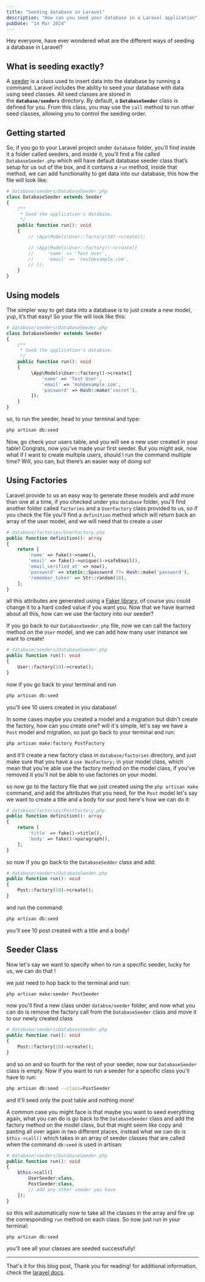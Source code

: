 ```yaml
---
title: "Seeding database in Laravel"
description: "How can you seed your database in a Laravel application"
pubDate: "14 Mar 2024"
---
```


Hey everyone, have ever wondered what are the different ways of seeding a database in Laravel?

## What is seeding exactly?

A [seeder](https://laravel.com/docs/11.x/seeding) is a class used to insert data into the database by running a command. Laravel includes the ability to seed your database with data using seed classes. All seed classes are stored in the **`database/seeders`** directory. By default, a **`DatabaseSeeder`** class is defined for you. From this class, you may use the `call` method to run other seed classes, allowing you to control the seeding order.

## Getting started

So, if you go to your Laravel project under `database` folder, you’ll find inside it a folder called seeders, and inside it, you’ll find a file called `DatabaseSeeder.php` which will have default database seeder class that’s setup for us out of the box, and it contains a `run` method, inside that method, we can add functionality to get data into our database, this how the file will look like:

```php
# database/seeders/DatabaseSeeder.php
class DatabaseSeeder extends Seeder
{
    /**
     * Seed the application's database.
     */
    public function run(): void
    {
        // \App\Models\User::factory(10)->create();

        // \App\Models\User::factory()->create([
        //     'name' => 'Test User',
        //     'email' => 'test@example.com',
        // ]);
    }
}
```

## Using models

The simpler way to get data into a database is to just create a new model, yup, it’s that easy! So your file will look like this:

```php
# database/seeders/DatabaseSeeder.php
class DatabaseSeeder extends Seeder
{
    /**
     * Seed the application's database.
     */
    public function run(): void
    {
         \App\Models\User::factory()->create([
             'name' => 'Test User',
             'email' => 'moh@example.com',
             'password' => Hash::make('secret'),
         ]);
    }
}
```

so, to run the seeder, head to your terminal and type:

```bash
php artisan db:seed
```

Now, go check your users table, and you will see a new user created in your table! Congrats, now you've made your first seeder. But you might ask, now what if I want to create multiple users, should I run the command multiple time? Will, you can, but there’s an easier way of doing so!

## Using Factories

Laravel provide to us an easy way to generate these models and add more than one at a time, if you checked under you `database` folder, you'll find another folder called `factories` and a `UserFactory` class provided to us, so if you check the file you'll find a `definition` method which will return back an array of the user model, and we will need that to create a user

```php
# database/factories/UserFactory.php
public function definition(): array
{
	return [
		'name' => fake()->name(),
		'email' => fake()->unique()->safeEmail(),
		'email_verified_at' => now(),
		'password' => static::$password ??= Hash::make('password'),
		'remember_token' => Str::random(10),
	];
}
```

all this attributes are generated using a [Faker library](https://github.com/FakerPHP/Faker), of course you could change it to a hard coded value if you want you. Now that we have learned about all this, how can we use the factory into our seeder?

If you go back to our `DatabaseSeeder.php` file, now we can call the factory method on the `User` model, and we can add how many user instance we want to create!

```php
# database/seeders/DatabaseSeeder.php
public function run(): void
{
	User::factory(10)->create();
}
```

now if you go back to your terminal and run

```bash
php artisan db:seed
```

you'll see 10 users created in you database!

In some cases maybe you created a model and a migration but didn't create the factory, how can you create one? will it's simple, let's say we have a `Post` model and migration, so just go back to your terminal and run:

```bash
php artisan make:factory PostFactory
```

and it'll create a new factory class in `database/factories` directory, and just make sure that you have a `use HasFactory;` in your model class, which mean that you're able use the factory method on the model class, if you've removed it you'll not be able to use factories on your model.

so now go to the factory file that we just created using the `php artisan make` command, and add the attributes that you need, for the `Post` model let's say we want to create a title and a body for our post here's how we can do it:

```php
# database/factories/PostFactory.php
public function definition(): array
{
	return [
		'title' => fake()->title(),
		'body' => fake()->paragraph(),
	];
}
```

so now if you go back to the `DatabaseSedder` class and add:

```php
# database/seeders/DatabaseSeeder.php
public function run(): void
{
	Post::factory(10)->create();
}
```

and run the command:

```bash
php artisan db:seed
```

you'll see 10 post created with a title and a body!

## Seeder Class

Now let's say we want to specify when to run a specific seeder, lucky for us, we can do that !

we just need to hop back to the terminal and run:

```bash
php artisan make:seeder PostSeeder
```

now you'll find a new class under `databse/seeder` folder, and now what you can do is remove the factory call from the `DatabaseSeeder` class and move it to our newly created class

```php
# database/seeders/DatabaseSeeder.php
public function run(): void
{
	Post::factory(10)->create();
}
```

and so on and so fourth for the rest of your seeder, now our `DatabaseSeeder` class is empty. Now if you want to run a seeder for a specific class you'll have to run:

```bash
php artisan db:seed --class=PostSeeder
```

and it'll seed only the post table and nothing more!

A common case you might face is that maybe you want to seed everything again, what you can do is go back to the `DatabaseSeeder` class and add the factory method on the model class, but that might seem like copy and pasting all over again in two different places, instead what we can do is `$this->call()` which takes in an array of seeder classes that are called when the command `db:seed` is used in artisan:

```php
# database/seeders/DatabaseSeeder.php
public function run(): void
{
	$this->call([
		UserSeeder:class,
		PostSeeder:class,
		// add any other seeder you have
	]);
}
```

so this will automatically now to take all the classes in the array and fire up the corresponding `run` method on each class. So now just run in your terminal:

```bash
php artisan db:seed
```

you'll see all your classes are seeded successfully!

---

That's it for this blog post, Thank you for reading!
for additional information, check the [laravel docs](https://laravel.com/docs/11.x/seeding#main-content).

